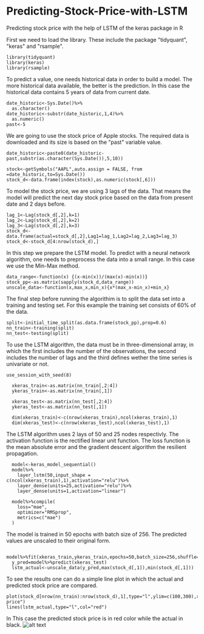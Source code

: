 # Predicting-Stock-Price-with-LSTM
Predicting stock price with the help of LSTM of the keras package in R


First we need to load the library. These include the package "tidyquant", "keras" and "rsample". 
```{r}
library(tidyquant)
library(keras)
library(rsample)
```

To predict a value, one needs historical data in order to build a model. The more historical data available, the better is the prediction. In this case the historical data contains 5 years of data from current date.
```{r}
date_historic<-Sys.Date()%>%
  as.character()
date_historic<-substr(date_historic,1,4)%>%
  as.numeric()
past<-5
```
We are going to use the stock price of Apple stocks. The required data is downloaded and its size is based on the "past" variable value.
```{r}
date_historic<-paste0(date_historic-past,substr(as.character(Sys.Date()),5,10))

stock<-getSymbols("AAPL",auto.assign = FALSE, from =date_historic,to=Sys.Date())
stock_d<-data.frame(index(stock),as.numeric(stock[,6])) 
```
To model the stock price, we are using 3 lags of the data. That means the model will predict the next day stock price based on the data from present date and 2 days before.
```{r}
lag_1<-Lag(stock_d[,2],k=1)
lag_2<-Lag(stock_d[,2],k=2)
lag_3<-Lag(stock_d[,2],k=3)
stock_d<-data.frame(actual=stock_d[,2],Lag1=lag_1,Lag2=lag_2,Lag3=lag_3)
stock_d<-stock_d[4:nrow(stock_d),]
```
In this step we prepare the LSTM model. To predict with a neural network algorithm, one needs to preprocess the data into a small range. In this case we use the Min-Max method.
```{r}
data_range<-function(x) {(x-min(x))/(max(x)-min(x))}
stock_pp<-as.matrix(sapply(stock_d,data_range))
unscale_data<-function(x,max_x,min_x){x*(max_x-min_x)+min_x}
```
The final step before running the algorithim is to split the data set into a training and testing set. For this example the training set consists of 60% of the data.
```{r}
split<-initial_time_split(as.data.frame(stock_pp),prop=0.6)
nn_train<-training(split)
nn_test<-testing(split)
```
To use the LSTM algorithm, the data must be in three-dimensional array, in which the first includes the number of the observations, the second includes the number of lags and the third defines wether the time series is univariate or not.
```{r}
use_session_with_seed(8)

  xkeras_train<-as.matrix(nn_train[,2:4])
  ykeras_train<-as.matrix(nn_train[,1])
  
  xkeras_test<-as.matrix(nn_test[,2:4])
  ykeras_test<-as.matrix(nn_test[,1])
  
  dim(xkeras_train)<-c(nrow(xkeras_train),ncol(xkeras_train),1)
  dim(xkeras_test)<-c(nrow(xkeras_test),ncol(xkeras_test),1)
```
The LSTM algorithm uses 2 lays of 50 and 25 nodes respectivly. The activation function is the rectified linear unit function. The loss function is the mean absolute error and the gradient descent algorithm the resilient propagation.
```{r}  
  model<-keras_model_sequential()
  model%>%
    layer_lstm(50,input_shape = c(ncol(xkeras_train),1),activation="relu")%>%
    layer_dense(units=25,activation="relu")%>%
    layer_dense(units=1,activation="linear")
  
  model%>%compile(
    loss="mae",
    optimizer="RMSprop",
    metrics=c("mae") 
  )
```
The model is trained in 50 epochs with batch size of 256. The predicted values are unscaled to their original form. 
```{r} 
  model%>%fit(xkeras_train,ykeras_train,epochs=50,batch_size=256,shuffle=F)
  y_pred=model%>%predict(xkeras_test)
  lstm_actual<-unscale_data(y_pred,max(stock_d[,1]),min(stock_d[,1]))
```
To see the results one can do a simple line plot in which the actual and predicted stock price are compared.
```{r} 
plot(stock_d[nrow(nn_train):nrow(stock_d),1],type="l",ylim=c(100,300),xlab="time",ylab="stock price")
lines(lstm_actual,type="l",col="red")
```
In This case the predicted stock price is in red color while the actual in black.
![alt text](http://url/to/Rplot.png)
